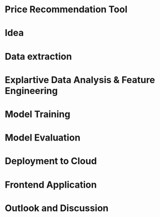 # Price Recommendation Tool

# Idea


# Data extraction 


# Explartive Data Analysis & Feature Engineering 


# Model Training 


# Model Evaluation 


# Deployment to Cloud 


# Frontend Application 


# Outlook and Discussion
